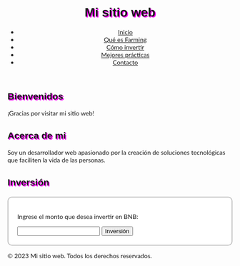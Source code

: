 <!DOCTYPE html>
<html>
  <head>
    <title>Mi sitio web</title>
    <meta charset="utf-8">
    <meta name="viewport" content="width=device-width, initial-scale=1.0">
    <link rel="stylesheet" href="estilos.css">
    <style>
      body {
        background-image: url("galaxy-background.jpg");
        font-family: 'Lato', sans-serif;
      }
      #investment-container {
        border: 2px solid silver;
        padding: 20px;
        border-radius: 10px;
        background-color: white;
        margin-top: 20px;
      }
      h1, h2, h3, h4, h5, h6 {
        font-family: 'Orbitron', sans-serif;
        text-shadow: 2px 2px #ff00ff;
      }
    </style>
  </head>
  <body>
    <header>
      <h1>Mi sitio web</h1>
      <nav>
        <ul>
          <li><a href="#">Inicio</a></li>
          <li><a href="#">Qué es Farming</a></li>
          <li><a href="#">Cómo invertir</a></li>
          <li><a href="#">Mejores prácticas</a></li>
          <li><a href="#">Contacto</a></li>
        </ul>
      </nav>
    </header>
    <main>
      <section>
        <h2>Bienvenidos</h2>
        <p>¡Gracias por visitar mi sitio web!</p>
      </section>
      <section>
        <h2>Acerca de mi</h2>
        <p>Soy un desarrollador web apasionado por la creación de soluciones tecnológicas que faciliten la vida de las personas. </p>
      </section>
      <section>
        <h2>Inversión</h2>
        <div id="investment-container">
          <p>Ingrese el monto que desea invertir en BNB:</p>
          <input type="number" id="investment-amount">
          <button>Inversión</button>
        </div>
      </section>
    </main>
    <footer>
      <p>&copy; 2023 Mi sitio web. Todos los derechos reservados.</p>
    </footer>
    <script src="script.js"></script>
  </body>
</html>
